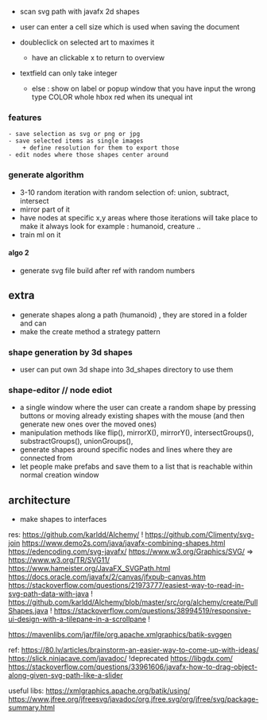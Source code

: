 +  scan svg path with javafx 2d shapes
+  user can enter a cell size which is used when saving the document

+ doubleclick on selected art to maximes it
    + have an clickable x to return to overview
+ textfield can only take integer
    + else : show on label or popup window that you have input the wrong type COLOR whole hbox red when its unequal int

### features
    - save selection as svg or png or jpg
    - save selected items as single images
        + define resolution for them to export those
    - edit nodes where those shapes center around


### generate algorithm
 - 3-10 random iteration with random selection of: union, subtract, intersect
 - mirror part of it
 - have nodes at specific x,y areas where those iterations will take place to make it always look for example : humanoid, creature ..
 - train ml on it
 #### algo 2
 - generate svg file build after ref with random numbers 

 ## extra
 - generate shapes along a path (humanoid) , they are stored in a folder and can
 - make the create method a strategy pattern

 ### shape generation by 3d shapes
 - user  can put own 3d shape into 3d_shapes directory to use them

### shape-editor // node ediot
- a single window where the user can create a random shape by pressing buttons or moving already existing shapes with the mouse (and then generate new ones over the moved ones)
- manipulation methods like flip(), mirrorX(), mirrorY(), intersectGroups(), substractGroups(), unionGroups(),
- generate shapes around specific nodes and lines where they are connected from
- let people make prefabs and save them to a list that is reachable within normal creation window

## architecture 
- make shapes to interfaces

res:
https://github.com/karldd/Alchemy/ !
https://github.com/Climenty/svg-join
https://www.demo2s.com/java/javafx-combining-shapes.html
https://edencoding.com/svg-javafx/
https://www.w3.org/Graphics/SVG/   => https://www.w3.org/TR/SVG11/
https://www.hameister.org/JavaFX_SVGPath.html
https://docs.oracle.com/javafx/2/canvas/jfxpub-canvas.htm
https://stackoverflow.com/questions/21973777/easiest-way-to-read-in-svg-path-data-with-java !
https://github.com/karldd/Alchemy/blob/master/src/org/alchemy/create/PullShapes.java !
https://stackoverflow.com/questions/38994519/responsive-ui-design-with-a-tilepane-in-a-scrollpane !

https://mavenlibs.com/jar/file/org.apache.xmlgraphics/batik-svggen

ref:
https://80.lv/articles/brainstorm-an-easier-way-to-come-up-with-ideas/
https://slick.ninjacave.com/javadoc/  !deprecated
https://libgdx.com/
https://stackoverflow.com/questions/33961606/javafx-how-to-drag-object-along-given-svg-path-like-a-slider

useful libs:
https://xmlgraphics.apache.org/batik/using/
https://www.jfree.org/jfreesvg/javadoc/org.jfree.svg/org/jfree/svg/package-summary.html
